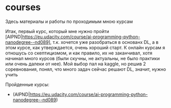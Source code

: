 # courses
Здесь материалы и работы по проходимым мною курсам

Итак, первый курс, который мне нужно пройти [AIPND|https://eu.udacity.com/course/ai-programming-python-nanodegree--nd089], т.к. хочется уже 
разобраться в основанх DL, а в этом курсе, как утверждается, очень хороший старт.
К онлайн курсам я отношусь со скептицизмом, и как правило, их не заканчивал, 
хотя начинал много курсов (были скучны, не актуальны, не было практики или очень далеки от нее).
Мой выбор пал на kaggle, но решив 2 соревнования, понял, что много задач сейчас решают 
DL, значит, нужно учить



Пройденные курсы:
  * (AIPND|https://eu.udacity.com/course/ai-programming-python-nanodegree--nd089)


